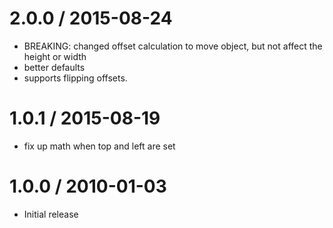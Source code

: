 
2.0.0 / 2015-08-24
==================

  * BREAKING: changed offset calculation to move object, but not affect the height or width
  * better defaults
  * supports flipping offsets.

1.0.1 / 2015-08-19
==================

  * fix up math when top and left are set

1.0.0 / 2010-01-03
==================

  * Initial release
